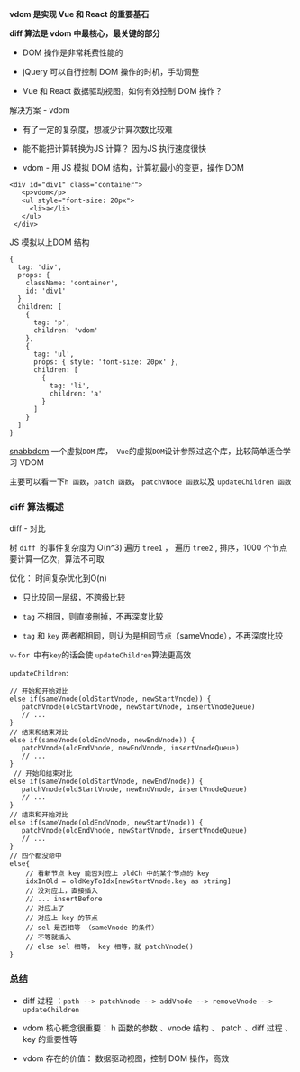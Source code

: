 
**vdom 是实现 Vue 和 React 的重要基石**

**diff 算法是 vdom 中最核心，最关键的部分**

* DOM 操作是非常耗费性能的

* jQuery 可以自行控制 DOM 操作的时机，手动调整

* Vue 和 React 数据驱动视图，如何有效控制 DOM 操作？

解决方案 - vdom

* 有了一定的复杂度，想减少计算次数比较难

* 能不能把计算转换为JS 计算？ 因为JS 执行速度很快

* vdom - 用 JS 模拟 DOM 结构，计算初最小的变更，操作 DOM

```
<div id="div1" class="container">
   <p>vdom</p>
   <ul style="font-size: 20px">
     <li>a</li>
   </ul>
 </div>
```
JS 模拟以上DOM 结构
```
{
  tag: 'div',
  props: {
    className: 'container',
    id: 'div1'
  }
  children: [
    {
      tag: 'p',
      children: 'vdom'
    },
    {
      tag: 'ul',
      props: { style: 'font-size: 20px' },
      children: [
        {
          tag: 'li',
          children: 'a'
        }
      ]
    }
  ]
}
```

[snabbdom](https://github.com/snabbdom/snabbdom/blob/master/src/snabbdom.ts) 一个虚拟`DOM` 库，` Vue`的虚拟` DOM `设计参照过这个库，比较简单适合学习 VDOM 

主要可以看一下`h 函数`，`patch 函数`， `patchVNode 函数`以及 `updateChildren 函数`

### diff 算法概述
diff - 对比

树 `diff `的事件复杂度为 O(n^3)
遍历 `tree1` ， 遍历 `tree2` , 排序，1000 个节点要计算一亿次，算法不可取

优化： 时间复杂优化到O(n)
* 只比较同一层级，不跨级比较

* `tag` 不相同，则直接删掉，不再深度比较

* `tag` 和 `key` 两者都相同，则认为是相同节点（sameVnode），不再深度比较

`v-for `中有` key `的话会使 `updateChildren`算法更高效

`updateChildren`: 

```
// 开始和开始对比
else if(sameVnode(oldStartVnode, newStartVnode)) {
   patchVnode(oldStartVnode, newStartVnode, insertVnodeQueue)
   // ...
}
// 结束和结束对比
else if(sameVnode(oldEndVnode, newEndVnode)) {
   patchVnode(oldEndVnode, newEndVnode, insertVnodeQueue)
   // ...
}
 // 开始和结束对比
else if(sameVnode(oldStartVnode, newEndVnode)) {
   patchVnode(oldStartVnode, newEndVnode, insertVnodeQueue)
   // ...
}
// 结束和开始对比
else if(sameVnode(oldEndVnode, newStartVnode)) {
   patchVnode(oldEndVnode, newStartVnode, insertVnodeQueue)
   // ...
}
// 四个都没命中
else{
    // 看新节点 key 能否对应上 oldCh 中的某个节点的 key
    idxInOld = oldKeyToIdx[newStartVnode.key as string]
    // 没对应上，直接插入
    // ... insertBefore
    // 对应上了
    // 对应上 key 的节点
    // sel 是否相等 （sameVnode 的条件）
    // 不等就插入
    // else sel 相等， key 相等，就 patchVnode()
}
```

### 总结

* diff 过程 ：`path --> patchVnode --> addVnode --> removeVnode --> updateChildren` 

* vdom 核心概念很重要： h 函数的参数 、vnode 结构 、 patch 、diff 过程 、 key 的重要性等

* vdom 存在的价值： 数据驱动视图，控制 DOM 操作，高效



